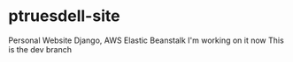 # ptruesdell-site
Personal Website
Django, AWS Elastic Beanstalk
I'm working on it now
This is the dev branch
